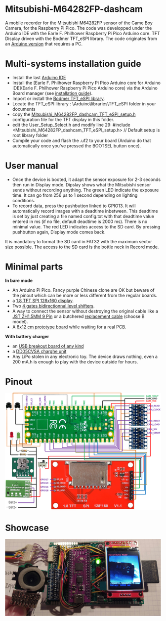 # Mitsubishi-M64282FP-dashcam

A mobile recorder for the Mitsubishi M64282FP sensor of the Game Boy Camera, for the Raspberry Pi Pico. The code was developped under the Arduino IDE with the Earle F. Philhower Raspberry Pi Pico Arduino core. TFT Display driven with the Bodmer TFT_eSPI library. The code originates from an [Arduino version](https://github.com/Raphael-Boichot/Play-with-the-Game-Boy-Camera-Mitsubishi-M64282FP-sensor) that requires a PC.

# Multi-systems installation guide

- Install the last [Arduino IDE](https://www.arduino.cc/en/software)
- Install the [Earle F. Philhower Raspberry Pi Pico Arduino core for Arduino IDE](Earle F. Philhower Raspberry Pi Pico Arduino core) via the Arduino Board manager (see [installation guide](https://github.com/earlephilhower/arduino-pico#installing-via-arduino-boards-manager)).
- Import or install the [Bodmer TFT_eSPI library](https://github.com/Bodmer/TFT_eSPI).
- Locate the TFT_eSPI library :
    \Arduino\libraries\TFT_eSPI folder in your documents
- copy the [Mitsubishi_M64282FP_dashcam_TFT_eSPI_setup.h]() configuration file for the TFT display in this folder.
- edit the User_Setup_Select.h and modify line 29:
    #include <Mitsubishi_M64282FP_dashcam_TFT_eSPI_setup.h>           // Default setup is root library folder
- Compile your code and flash the .uf2 to your board (Arduino do that automatically once you've pressed the BOOTSEL button once).

# User manual

- Once the device is booted, it adapt the sensor exposure for 2-3 seconds then run in Display mode. Dipslay shows what the Mitsubishi sensor sends without recording anything. The green LED indicate the exposure time. It can go from 256 µs to 1 second depending on lighting conditions.
- To record data, press the pushbutton linked to GPIO13. It will automatically record images with a deadtime inbetween. This deadtime is set by just creating a file named config.txt with that deadtime value entered in ms (if no file, default deadtime is 2000 ms). There is no minimal value. The red LED indicates access to the SD card. By pressing pushbutton again, Display mode comes back.

It is mandatory to format the SD card in FAT32 with the maximum sector size possible. The access to the SD card is the bottle neck in Record mode.

# Minimal parts

**In bare mode**
- An Arduino Pi Pico. Fancy purple Chinese clone are OK but beware of the pinout which can be more or less different from the regular boards.
- a [1.8 TFT SPI 128x160 display](https://fr.aliexpress.com/item/1005004536839797.html).
- Two [4 gates bidirectionnal level shifters](https://fr.aliexpress.com/item/1005004560297038.html).
- A way to connect the sensor without destroying the original cable like a [JST ZH1.5MM 9 Pin](https://fr.aliexpress.com/item/32920487056.html) or a butchered [replacement cable](https://www.digikey.com/en/products/base-product/jst-sales-america-inc/455/A09ZR09Z/588181) (choose B model).
- A [8x12 cm prototype board](https://fr.aliexpress.com/item/1005001636510673.html) while waiting for a real PCB.

**With battery charger**
- an [USB breakout board of any kind](https://fr.aliexpress.com/item/4000385426649.html)
- a [DD05CVSA charghe unit](https://fr.aliexpress.com/item/1005003537981780.html)
- Any LiPo stolen in any electronic toy. The device draws nothing, even a 200 mA.h is enough to play with the device outside for hours.

# Pinout

![pinout](https://github.com/Raphael-Boichot/Mitsubishi-M64282FP-dashcam/blob/main/Docs%20and%20research/Pinout.png)

# Showcase

![showcase](https://github.com/Raphael-Boichot/Mitsubishi-M64282FP-dashcam/blob/main/Docs%20and%20research/IMG_20230127_213905.jpg)
